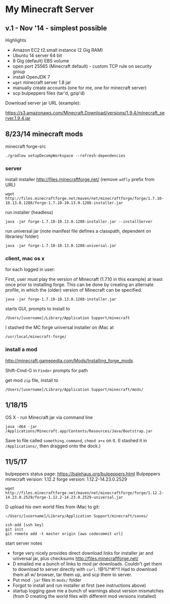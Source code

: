 # My Minecraft Server
## v.1 - Nov '14 - simplest possible

Highlights

* Amazon EC2 t2.small instance (2 Gig RAM)
* Ubuntu 14 server 64 bit
* 8 Gig (default) EBS volume
* open port 25565 (Minecraft default) - custom TCP rule on security
  group
* install OpenJDK 7
* `wget` minecraft server 1.8 jar
* manually create accounts (one for me, one for minecraft server)
* scp bulpeppers files (tar'd, gzip'd)

Download server jar URL (example):

https://s3.amazonaws.com/Minecraft.Download/versions/1.9.4/minecraft_server.1.9.4.jar

## 8/23/14 minecraft mods

minecraft forge-src

    ./gradlew setupDecompWorkspace --refresh-dependencies

### server

install installer http://files.minecraftforge.net/ (remove `adfly` prefix
from URL)

    wget http://files.minecraftforge.net/maven/net/minecraftforge/forge/1.7.10-10.13.0.1208/forge-1.7.10-10.13.0.1208-installer.jar

run installer (headless)

    java -jar forge-1.7.10-10.13.0.1208-installer.jar --installServer

run universal jar (note manifest file defines a classpath, dependent
on libraries/ folder)

    java -jar forge-1.7.10-10.13.0.1208-universal.jar
    
### client, mac os x

for each logged in user:

First, user must play the version of Minecraft (1.7.10 in this
example) at least once prior to installing forge. This can be done by
creating an alternate profile, in which the (older) version of
Minecraft can be specified.

    java -jar forge-1.7.10-10.13.0.1208-installer.jar
    
starts GUI, prompts to install to

    /Users/[username]/Library/Application Support/minecraft
    
I stashed the MC forge universal installer on iMac at

    /usr/local/minecraft-forge/
    
### install a mod

http://minecraft.gamepedia.com/Mods/Installing_forge_mods

Shift-Cmd-G in `Finder` prompts for path

get mod `zip` file, install to

    /Users/[username]/Library/Application Support/minecraft/mods/

## 1/18/15

OS X - run Minecraft jar via command line

    java -d64 -jar /Applications/Minecraft.app/Contents/Resources/Java/Bootstrap.jar
    
Save to file called `something.command`, `chmod a+x` on it. (I stashed
it in `/Applications/`, then dragged onto the dock.)

## 11/5/17

bulpeppers status page: https://balehaus.org/bulpeppers.html
Bulpeppers minecraft version: 1.12.2
forge version: 1.12.2-14.23.0.2529

    wget http://files.minecraftforge.net/maven/net/minecraftforge/forge/1.12.2-14.23.0.2529/forge-1.12.2-14.23.0.2529-universal.jar

D upload his own world files from iMac to git:

    ~/Users/[username]/Library/Application Support/minecraft/saves/
    
    ssh-add [ssh key]
    git init
    git remote add -t master origin [aws codecommit url]

start server notes
* forge very nicely provides direct download links for installer jar and universal jar, plus
  checksums http://files.minecraftforge.net/
* D emailed me a bunch of links to mod jar downloads. Couldn't get them to download to server
  directly with `curl`. !@%!^#!^!! Had to download them all w/ browser, tar them up, and scp them to
  server.
* Put mod `.jar` files in `mods/` folder
* Forgot to install and run installer at first (see instructions above)
* startup logging gave me a bunch of warnings about version mismatches (from D creating the world
  files with different mod versions installed)
